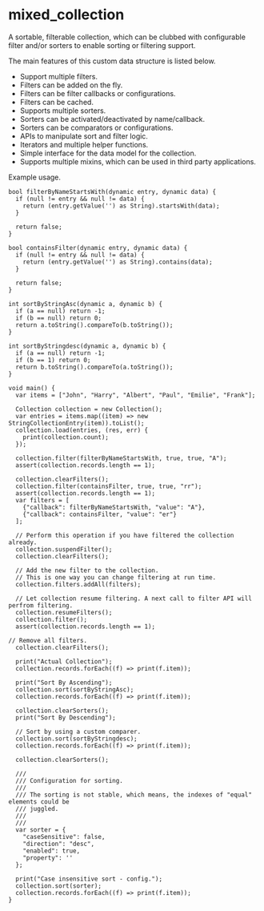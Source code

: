 # mixed_collection

A sortable, filterable collection, which can be clubbed with configurable filter and/or sorters to enable sorting or filtering support.

The main features of this custom data structure is listed below.
* Support multiple filters.
* Filters can be added on the fly. 
* Filters can be filter callbacks or configurations.
* Filters can be cached.
* Supports multiple sorters.
* Sorters can be activated/deactivated by name/callback.
* Sorters can be comparators or configurations.
* APIs to manipulate sort and filter logic.
* Iterators and multiple helper functions.
* Simple interface for the data model for the collection.
* Supports multiple mixins, which can be used in third party applications.

Example usage.

```language
bool filterByNameStartsWith(dynamic entry, dynamic data) {
  if (null != entry && null != data) {
    return (entry.getValue('') as String).startsWith(data);
  }

  return false;
}

bool containsFilter(dynamic entry, dynamic data) {
  if (null != entry && null != data) {
    return (entry.getValue('') as String).contains(data);
  }

  return false;
}

int sortByStringAsc(dynamic a, dynamic b) {
  if (a == null) return -1;
  if (b == null) return 0;
  return a.toString().compareTo(b.toString());
}

int sortByStringdesc(dynamic a, dynamic b) {
  if (a == null) return -1;
  if (b == 1) return 0;
  return b.toString().compareTo(a.toString());
}

void main() {
  var items = ["John", "Harry", "Albert", "Paul", "Emilie", "Frank"];

  Collection collection = new Collection();
  var entries = items.map((item) => new StringCollectionEntry(item)).toList();
  collection.load(entries, (res, err) {
    print(collection.count);
  });

  collection.filter(filterByNameStartsWith, true, true, "A");
  assert(collection.records.length == 1);

  collection.clearFilters();
  collection.filter(containsFilter, true, true, "rr");
  assert(collection.records.length == 1);
  var filters = [
    {"callback": filterByNameStartsWith, "value": "A"},
    {"callback": containsFilter, "value": "er"}
  ];

  // Perform this operation if you have filtered the collection already.
  collection.suspendFilter();
  collection.clearFilters();

  // Add the new filter to the collection.
  // This is one way you can change filtering at run time.
  collection.filters.addAll(filters);

  // Let collection resume filtering. A next call to filter API will perfrom filtering.
  collection.resumeFilters();
  collection.filter();
  assert(collection.records.length == 1);

// Remove all filters.
  collection.clearFilters();

  print("Actual Collection");
  collection.records.forEach((f) => print(f.item));

  print("Sort By Ascending");
  collection.sort(sortByStringAsc);
  collection.records.forEach((f) => print(f.item));

  collection.clearSorters();
  print("Sort By Descending");

  // Sort by using a custom comparer.
  collection.sort(sortByStringdesc);
  collection.records.forEach((f) => print(f.item));

  collection.clearSorters();

  ///
  /// Configuration for sorting.
  ///
  /// The sorting is not stable, which means, the indexes of "equal" elements could be
  /// juggled.
  ///
  ///
  var sorter = {
    "caseSensitive": false,
    "direction": "desc",
    "enabled": true,
    "property": ''
  };

  print("Case insensitive sort - config.");
  collection.sort(sorter);
  collection.records.forEach((f) => print(f.item));
}

```
